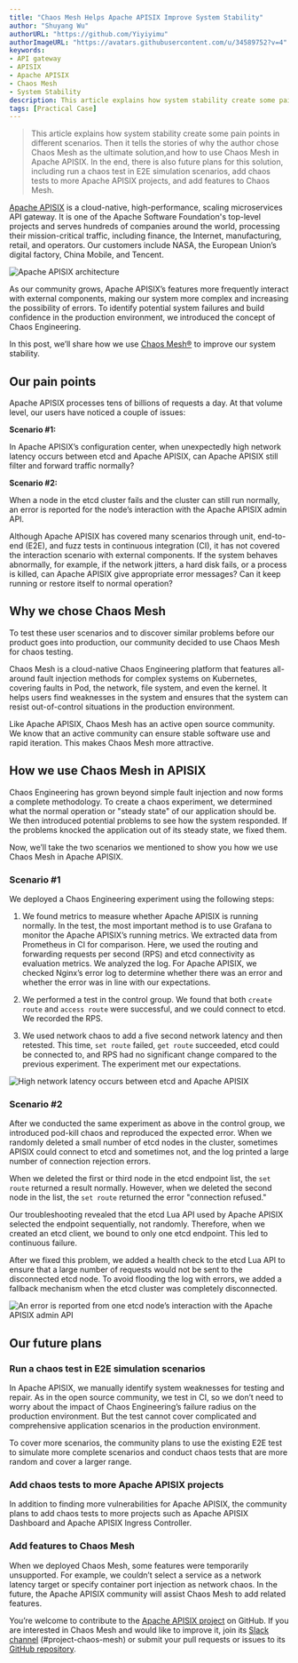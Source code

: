 ```yaml
---
title: "Chaos Mesh Helps Apache APISIX Improve System Stability"
author: "Shuyang Wu"
authorURL: "https://github.com/Yiyiyimu"
authorImageURL: "https://avatars.githubusercontent.com/u/34589752?v=4"
keywords:
- API gateway
- APISIX
- Apache APISIX
- Chaos Mesh
- System Stability
description: This article explains how system stability create some pain points in different scenarios. Then it tells the stories of why the author chose Chaos Mesh as the ultimate solution,and how to use Chaos Mesh in Apache APISIX. In the end, there is also future plans for this solution, including run a chaos test in E2E simulation scenarios, add chaos tests to more Apache APISIX projects, and add features to Chaos Mesh.
tags: [Practical Case]
---
```


> This article explains how system stability create some pain points in different scenarios. Then it tells the stories of why the author chose Chaos Mesh as the ultimate solution,and how to use Chaos Mesh in Apache APISIX. In the end, there is also future plans for this solution, including run a chaos test in E2E simulation scenarios, add chaos tests to more Apache APISIX projects, and add features to Chaos Mesh.

<!--truncate-->

[Apache APISIX](https://github.com/apache/apisix) is a cloud-native, high-performance, scaling microservices API gateway. It is one of the Apache Software Foundation's top-level projects and serves hundreds of companies around the world, processing their mission-critical traffic, including finance, the Internet, manufacturing, retail, and operators. Our customers include NASA, the European Union’s digital factory, China Mobile, and Tencent.

![Apache APISIX architecture](../static/img/blog_img/2021-07-27-1.png)

As our community grows, Apache APISIX’s features more frequently interact with external components, making our system more complex and increasing the possibility of errors. To identify potential system failures and build confidence in the production environment, we introduced the concept of Chaos Engineering.

In this post, we’ll share how we use [Chaos Mesh®](https://chaos-mesh.org/docs/) to improve our system stability.

## Our pain points

Apache APISIX processes tens of billions of requests a day. At that volume level, our users have noticed a couple of issues:

**Scenario #1:**

In Apache APISIX’s configuration center, when unexpectedly high network latency occurs between etcd and Apache APISIX, can Apache APISIX still filter and forward traffic normally?

**Scenario #2:**

When a node in the etcd cluster fails and the cluster can still run normally, an error is reported for the node’s interaction with the Apache APISIX admin API.

Although Apache APISIX has covered many scenarios through unit, end-to-end (E2E), and fuzz tests in continuous integration (CI), it has not covered the interaction scenario with external components. If the system behaves abnormally, for example, if the network jitters, a hard disk fails, or a process is killed, can Apache APISIX give appropriate error messages? Can it keep running or restore itself to normal operation?

## Why we chose Chaos Mesh

To test these user scenarios and to discover similar problems before our product goes into production, our community decided to use Chaos Mesh for chaos testing.

Chaos Mesh is a cloud-native Chaos Engineering platform that features all-around fault injection methods for complex systems on Kubernetes, covering faults in Pod, the network, file system, and even the kernel. It helps users find weaknesses in the system and ensures that the system can resist out-of-control situations in the production environment.

Like Apache APISIX, Chaos Mesh has an active open source community. We know that an active community can ensure stable software use and rapid iteration. This makes Chaos Mesh more attractive.

## How we use Chaos Mesh in APISIX

Chaos Engineering has grown beyond simple fault injection and now forms a complete methodology. To create a chaos experiment, we determined what the normal operation or "steady state" of our application should be. We then introduced potential problems to see how the system responded. If the problems knocked the application out of its steady state, we fixed them.

Now, we’ll take the two scenarios we mentioned to show you how we use Chaos Mesh in Apache APISIX.

### Scenario #1

We deployed a Chaos Engineering experiment using the following steps:

1. We found metrics to measure whether Apache APISIX is running normally. In the test, the most important method is to use Grafana to monitor the Apache APISIX’s running metrics. We extracted data from Prometheus in CI for comparison. Here, we used the routing and forwarding requests per second (RPS) and etcd connectivity as evaluation metrics. We analyzed the log. For Apache APISIX, we checked Nginx’s error log to determine whether there was an error and whether the error was in line with our expectations.

2. We performed a test in the control group. We found that both `create route` and `access route` were successful, and we could connect to etcd. We recorded the RPS.

3. We used network chaos to add a five second network latency and then retested. This time, `set route` failed, `get route` succeeded, etcd could be connected to, and RPS had no significant change compared to the previous experiment. The experiment met our expectations.

![High network latency occurs between etcd and Apache APISIX](../static/img/blog_img/2021-06-16-1.png)

### Scenario #2

After we conducted the same experiment as above in the control group, we introduced pod-kill chaos and reproduced the expected error. When we randomly deleted a small number of etcd nodes in the cluster, sometimes APISIX could connect to etcd and sometimes not, and the log printed a large number of connection rejection errors.

When we deleted the first or third node in the etcd endpoint list, the `set route` returned a result normally. However, when we deleted the second node in the list, the `set route` returned the error "connection refused."

Our troubleshooting revealed that the etcd Lua API used by Apache APISIX selected the endpoint sequentially, not randomly. Therefore, when we created an etcd client, we bound to only one etcd endpoint. This led to continuous failure.

After we fixed this problem, we added a health check to the etcd Lua API to ensure that a large number of requests would not be sent to the disconnected etcd node. To avoid flooding the log with errors, we added a fallback mechanism when the etcd cluster was completely disconnected.

![An error is reported from one etcd node’s interaction with the Apache APISIX admin API](../static/img/blog_img/2021-06-16-2.png)

## Our future plans

### Run a chaos test in E2E simulation scenarios

In Apache APISIX, we manually identify system weaknesses for testing and repair. As in the open source community, we test in CI, so we don’t need to worry about the impact of Chaos Engineering’s failure radius on the production environment. But the test cannot cover complicated and comprehensive application scenarios in the production environment.

To cover more scenarios, the community plans to use the existing E2E test to simulate more complete scenarios and conduct chaos tests that are more random and cover a larger range.

### Add chaos tests to more Apache APISIX projects

In addition to finding more vulnerabilities for Apache APISIX, the community plans to add chaos tests to more projects such as Apache APISIX Dashboard and Apache APISIX Ingress Controller.

### Add features to Chaos Mesh

When we deployed Chaos Mesh, some features were temporarily unsupported. For example, we couldn’t select a service as a network latency target or specify container port injection as network chaos. In the future, the Apache APISIX community will assist Chaos Mesh to add related features.

You’re welcome to contribute to the [Apache APISIX project](https://github.com/apache/apisix) on GitHub. If you are interested in Chaos Mesh and would like to improve it, join its [Slack channel](https://slack.cncf.io/) (#project-chaos-mesh) or submit your pull requests or issues to its [GitHub repository](https://github.com/chaos-mesh/chaos-mesh).
